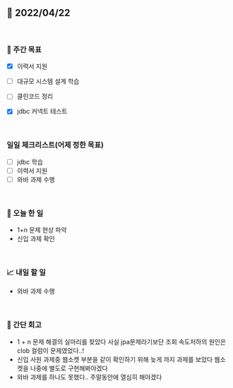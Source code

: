 ## 📅 2022/04/22

<br/>

### 🏹 주간 목표

- [x] 이력서 지원
- [ ] 대규모 시스템 설계 학습
- [ ] 클린코드 정리
- [x] jdbc 커넥트 테스트


<br/>

### 일일 체크리스트(어제 정한 목표)

- [ ] jdbc 학습
- [ ] 이력서 지원
- [ ] 와바 과제 수행

<br/>

### 💯 오늘 한 일

- 1+n 문제 현상 파악
- 신입 과제 확인

<br/>

### 📈 내일 할 일

- 와바 과제 수행

<br/>

### 🧐 간단 회고

- 1 + n 문제 해결의 실마리를 찾았다 사실 jpa문제라기보단 조회 속도저하의 원인은 clob 컬럼이 문제였었다..!
- 신입 사원 과제중 웹소켓 부분을 같이 확인하기 위해 늦게 까지 과제를 보았다 웹소켓을 나중에 별도로 구현해봐야겠다
- 와바 과제를 하나도 못했다.. 주말동안에 열심히 해야겠다
